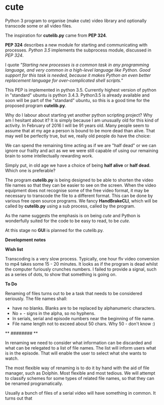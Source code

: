# cute
Python 3 program to organise (make cute) video library and optionally transcode some or all video files.

The inspiration for **cutelib.py** came from **PEP 324**.

**PEP 324** describes a new module for starting and communicating
    with processes. *Python 3.5* implements the subprocess module, discussed in *PEP 324*.

I quote *"Starting new processes is a common task in any programming language, and very common in a high-level language like Python.  Good support for this task is needed, because it makes Python an even better replacement language for over-complicated shell scripts."*

This PEP is implemented in python 3.5.
Currently highest version of python in "standard" ubuntu is python 3.4.3. Python3.5 is already available and soon will be part of the "standard" ubuntu, so this is a good time for the proposed program **cutelib.py**.
 
Why do I labour about starting yet another python scripting project? Why am I hesitant about it? It is simply because I am unusually old for this kind of activity. In February of 2016 I will be 91 years old. Many people seem to assume that at my age a person is bound to be more dead than alive. That may well be perfectly true, but we, really old people do have the choice:

We can spend the remaining time acting as if we are "half dead" or we can ignore our frailty and act as we we were still capable of using our remaining brain to some intellectually rewarding work.

Simply put, in old age we have a choice of being **half alive** or **half dead**. Which one is preferable?

The program **cutelib.py** is being designed to be able to shorten the video file names so that they can be easier to see on the screen.  When the video equipment does not recognise some of the free video format, it may be necessary to transcode the file to a different format.  This can be done by various free open source programs.  We fancy **HandBrakeCLI**, which will be called by **cutelib.py** using a sub process, called by the program.

As the name suggests the emphasis is on being *cute* and Python is wonderfully suited for the code to be easy to read, to be *cute.*  

At this stage no **GUI** is planned for the cutelib.py.

**Development notes**

**Wish list**

Transcoding is a very slow process.  Typically, one hour flv video conversion to mp4 takes some 15 - 20 minutes.  It looks as if the program is dead whilst the computer furiously crunches numbers.  I failed to provide a signal, such as a series of dots, to show that something is going on.

**To Do**

Renaming of  files turns out to be a task that needs to be considered seriously. The file names shall:
* have no blanks.  Blanks are to be replaced by alphanumeric characters.
* No + - signs in the alpha, so no hyphens.
* In serials, serial and episode numbers near the beginning of file name.
* File name length not to exceed about 50 chars.  Why 50 - don't know :)

** ######## **

In renaming we need to consider what information can be discarded and what can be relegated to  a list of file names.  The list will inform users what is in the episode.  That will enable the user to select what she wants to watch.

The most flexible way of renaming is to do it by hand with the aid of file manager, such as Dolphin. Most flexible and most tedious.  We will attempt to classify schemes for some types of related file names, so that they can be renamed programatically.

Usually a bunch of files of a serial video will have something in common.  It turns out that  




